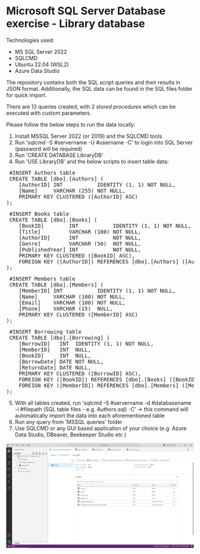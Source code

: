# Microsoft SQL Server Database exercise - Library database

Technologies used:
- MS SQL Server 2022
- SQLCMD 
- Ubuntu 22.04 (WSL2)
- Azure Data Studio

The repository contains both the SQL script queries and their results in JSON format. Additionally, the SQL data can be found in the SQL files folder for quick import.

There are 13 queries created, with 2 *stored procedures* which can be executed with custom parameters.

Please follow the below steps to run the data locally:

1. Install MSSQL Server 2022 (or 2019) and the SQLCMD tools
2. Run 'sqlcmd -S #servername -U #username -C' to login into SQL Server (password will be required)
3. Run 'CREATE DATABASE LibraryDB'
4. Run 'USE LibraryDB' and the below scripts to insert table data:
<pre>
 #INSERT Authors table
 CREATE TABLE [dbo].[Authors] (
    [AuthorID] INT           IDENTITY (1, 1) NOT NULL,
    [Name]     VARCHAR (255) NOT NULL,
    PRIMARY KEY CLUSTERED ([AuthorID] ASC)
);
</pre>
<pre>
 #INSERT Books table
 CREATE TABLE [dbo].[Books] (
    [BookID]        INT           IDENTITY (1, 1) NOT NULL,
    [Title]         VARCHAR (100) NOT NULL,
    [AuthorID]      INT           NOT NULL,
    [Genre]         VARCHAR (50)  NOT NULL,
    [PublishedYear] INT           NOT NULL,
    PRIMARY KEY CLUSTERED ([BookID] ASC),
    FOREIGN KEY ([AuthorID]) REFERENCES [dbo].[Authors] ([AuthorID])
);
</pre>
<pre>
 #INSERT Members table
 CREATE TABLE [dbo].[Members] (
    [MemberID] INT           IDENTITY (1, 1) NOT NULL,
    [Name]     VARCHAR (100) NOT NULL,
    [Email]    VARCHAR (100) NOT NULL,
    [Phone]    VARCHAR (15)  NULL,
    PRIMARY KEY CLUSTERED ([MemberID] ASC)
);
</pre>
<pre>
 #INSERT Borrowing table
 CREATE TABLE [dbo].[Borrowing] (
    [BorrowID]   INT  IDENTITY (1, 1) NOT NULL,
    [MemberID]   INT  NULL,
    [BookID]     INT  NULL,
    [BorrowDate] DATE NOT NULL,
    [ReturnDate] DATE NULL,
    PRIMARY KEY CLUSTERED ([BorrowID] ASC),
    FOREIGN KEY ([BookID]) REFERENCES [dbo].[Books] ([BookID]),
    FOREIGN KEY ([MemberID]) REFERENCES [dbo].[Members] ([MemberID])
);
</pre>
5. With all tables created, run 'sqlcmd -S #servername -d #databasename -i #filepath (SQL table files - e.g. Authors.sql) -C' -> this command will automatically import the data into each aforementioned table
6. Run any query from 'MSSQL queries' folder 
7. Use SQLCMD or any GUI based application of your choice (e.g. Azure Data Studio, DBeaver, Beekeeper Studio etc.)

![alt text](Database_details.png)
